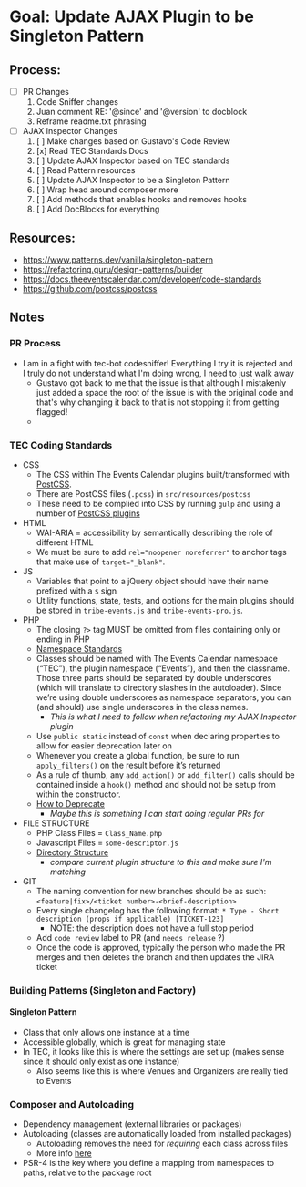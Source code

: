 # Goal: Update AJAX Plugin to be Singleton Pattern

## Process: 
- [ ] PR Changes 
  1. Code Sniffer changes
  2. Juan comment RE: '@since' and '@version' to docblock
  3. Reframe readme.txt phrasing 
- [ ] AJAX Inspector Changes
  1. [ ] Make changes based on Gustavo's Code Review 
  2. [x] Read TEC Standards Docs
  2. [ ] Update AJAX Inspector based on TEC standards
  2. [ ] Read Pattern resources
  3. [ ] Update AJAX Inspector to be a Singleton Pattern 
  3. [ ] Wrap head around composer more 
  4. [ ] Add methods that enables hooks and removes hooks 
  5. [ ] Add DocBlocks for everything 

## Resources:
- https://www.patterns.dev/vanilla/singleton-pattern
- https://refactoring.guru/design-patterns/builder
- https://docs.theeventscalendar.com/developer/code-standards
- https://github.com/postcss/postcss

## Notes

### PR Process
- I am in a fight with tec-bot codesniffer! Everything I try it is rejected and I truly do not understand what I'm doing wrong, I need to just walk away
  - Gustavo got back to me that the issue is that although I mistakenly just added a space the root of the issue is with the original code and that's why changing it back to that is not stopping it from getting flagged!
  - 

### TEC Coding Standards
- CSS 
  - The CSS within The Events Calendar plugins built/transformed with [PostCSS](https://github.com/postcss/postcss).
  - There are PostCSS files (`.pcss`) in `src/resources/postcss` 
  - These need to be complied into CSS by running `gulp` and using a number of [PostCSS plugins](https://docs.theeventscalendar.com/developer/code-standards/css/#postcss-plugins)
- HTML
  - WAI-ARIA = accessibility by semantically describing the role of different HTML
  - We must be sure to add `rel="noopener noreferrer"` to anchor tags that make use of `target="_blank"`.
- JS
  - Variables that point to a jQuery object should have their name prefixed with a `$` sign
  - Utility functions, state, tests, and options for the main plugins should be stored in `tribe-events.js` and `tribe-events-pro.js`.
- PHP
  - The closing `?>` tag MUST be omitted from files containing only or ending in PHP
  - [Namespace Standards](https://www.php-fig.org/psr/psr-12/#3-declare-statements-namespace-and-import-statements)
  - Classes should be named with The Events Calendar namespace (“TEC”), the plugin namespace (“Events”), and then the classname. Those three parts should be separated by double underscores (which will translate to directory slashes in the autoloader). Since we’re using double underscores as namespace separators, you can (and should) use single underscores in the class names.
    - _This is what I need to follow when refactoring my AJAX Inspector plugin_
  - Use `public static` instead of `const` when declaring properties to allow for easier deprecation later on
  - Whenever you create a global function, be sure to run `apply_filters()` on the result before it’s returned
  - As a rule of thumb, any `add_action()` or `add_filter()` calls should be contained inside a `hook()` method and should not be setup from within the constructor.
  - [How to Deprecate](https://docs.theeventscalendar.com/developer/code-standards/wordpress/#how-to-deprecate)
    - _Maybe this is something I can start doing regular PRs for_
- FILE STRUCTURE
  - PHP Class Files = `Class_Name.php`
  - Javascript Files = `some-descriptor.js`
  - [Directory Structure](https://docs.theeventscalendar.com/developer/plugins/file-structure/#directory-structure)
    - _compare current plugin structure to this and make sure I'm matching_
- GIT
  - The naming convention for new branches should be as such: `<feature|fix>/<ticket number>-<brief-description>`
  - Every single changelog has the following format: `* Type - Short description (props if applicable) [TICKET-123]`
    - NOTE: the description does not have a full stop period
  - Add `code review` label to PR (and `needs release` ?)
  - Once the code is approved, typically the person who made the PR merges and then deletes the branch and then updates the JIRA ticket

### Building Patterns (Singleton and Factory)
#### Singleton Pattern
  - Class that only allows one instance at a time
  - Accessible globally, which is great for managing state 
  - In TEC, it looks like this is where the settings are set up (makes sense since it should only exist as one instance)
    - Also seems like this is where Venues and Organizers are really tied to Events

### Composer and Autoloading
- Dependency management (external libraries or packages)
- Autoloading (classes are automatically loaded from installed packages)
  - Autoloading removes the need for _requiring_ each class across files
  - More info [here](https://www.php-fig.org/psr/psr-4/)
- PSR-4 is the key where you define a mapping from namespaces to paths, relative to the package root